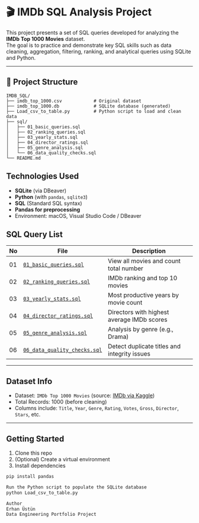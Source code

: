 # 🎬 IMDb SQL Analysis Project

This project presents a set of SQL queries developed for analyzing the **IMDb Top 1000 Movies** dataset.  
The goal is to practice and demonstrate key SQL skills such as data cleaning, aggregation, filtering, ranking, and analytical queries using SQLite and Python.

---

## 📂 Project Structure
```text
IMDB_SQL/
├── imdb_top_1000.csv            # Original dataset
├── imdb_top_1000.db             # SQLite database (generated)
├── Load_csv_to_table.py         # Python script to load and clean data
├── sql/
│   ├── 01_basic_queries.sql
│   ├── 02_ranking_queries.sql
│   ├── 03_yearly_stats.sql
│   ├── 04_director_ratings.sql
│   ├── 05_genre_analysis.sql
│   └── 06_data_quality_checks.sql
└── README.md
```
## Technologies Used

- **SQLite** (via DBeaver)
- **Python** (with `pandas`, `sqlite3`)
- **SQL** (Standard SQL syntax)
- **Pandas for preprocessing**  
- Environment: macOS, Visual Studio Code / DBeaver

## SQL Query List

| No | File | Description |
|----|------|-------------|
| 01 | [`01_basic_queries.sql`](sql/01_basic_queries.sql) | View all movies and count total number |
| 02 | [`02_ranking_queries.sql`](sql/02_ranking_queries.sql) | IMDb ranking and top 10 movies |
| 03 | [`03_yearly_stats.sql`](sql/03_yearly_stats.sql) | Most productive years by movie count |
| 04 | [`04_director_ratings.sql`](sql/04_director_ratings.sql) | Directors with highest average IMDb scores |
| 05 | [`05_genre_analysis.sql`](sql/05_genre_analysis.sql) | Analysis by genre (e.g., Drama) |
| 06 | [`06_data_quality_checks.sql`](sql/06_data_quality_checks.sql) | Detect duplicate titles and integrity issues |

---

## Dataset Info

- Dataset: `IMDb Top 1000 Movies` (source: [IMDb via Kaggle](https://www.kaggle.com/datasets))
- Total Records: 1000 (before cleaning)
- Columns include: `Title`, `Year`, `Genre`, `Rating`, `Votes`, `Gross`, `Director`, `Stars`, etc.

---

## Getting Started

1. Clone this repo
2. (Optional) Create a virtual environment
3. Install dependencies
```bash
pip install pandas

Run the Python script to populate the SQLite database
python Load_csv_to_table.py

Author
Erhan Üstün
Data Engineering Portfolio Project



